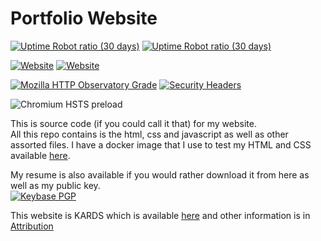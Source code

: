 # Portfolio Website

[![Uptime Robot ratio (30 days)](https://img.shields.io/uptimerobot/ratio/m782036015-8fcc23e2895b73af1e1cd132?label=Firebase%20Uptime)](https://www.jwhite.network) [![Uptime Robot ratio (30 days)](https://img.shields.io/uptimerobot/ratio/m782036017-2cdb6d8199d03d2fbf4bf8d7?label=Self-Hosted%20Uptime)](https://portfolio.jwhite.network)

[![Website](https://img.shields.io/website/https/www.jwhite.network?down_message=offline&label=Firebase&up_message=online)](https://www.jwhite.network) [![Website](https://img.shields.io/website/https/portfolio.jwhite.network?down_message=offline&label=Self-Hosted&up_message=online)](https://portfolio.jwhite.network)

[![Mozilla HTTP Observatory Grade](https://img.shields.io/mozilla-observatory/grade/portfolio.jwhite.network?publish)](https://observatory.mozilla.org/analyze/www.jwhite.network) [![Security Headers](https://img.shields.io/security-headers?style=flat-square&url=https%3A%2F%2Fwww.jwhite.network)](https://securityheaders.com/?q=www.jwhite.network&followRedirects=on)

![Chromium HSTS preload](https://img.shields.io/hsts/preload/www.jwhite.network?style=flat-square)

This is source code (if you could call it that) for my website.  
All this repo contains is the html, css and javascript as well as other assorted files. I have a docker image that I use to test my HTML and CSS available [here](https://github.com/jwhite1st/html5validator-docker).

My resume is also available if you would rather download it from here as well as my public key.  
[![Keybase PGP](https://img.shields.io/keybase/pgp/jake1st)](https://keyserver.ubuntu.com/pks/lookup?search=0x1804B469&fingerprint=on&op=index)

This website is KARDS which is available [here](https://www.styleshout.com/free-templates/kards/) and other information is in [Attribution](Attribution.txt)
